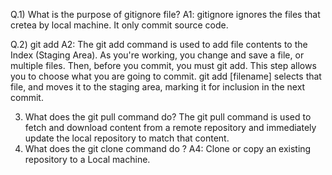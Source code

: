 Q.1) What is the purpose of gitignore file?
A1: gitignore ignores the files that cretea by local machine. It only commit source code.

Q.2) git add
A2: The git add command is used to add file contents to the Index (Staging Area).
As you're working, you change and save a file, or multiple files. Then, before you commit, you must git add. This step allows you to choose what you are going to commit. git add [filename] selects that file, and moves it to the staging area, marking it for inclusion in the next commit.

3) What does the git pull command do?
The git pull command is used to fetch and download content from a remote repository and immediately update the local repository to match that content.
4) What does the git clone command do ?
A4: Clone or copy an existing repository to a Local machine. 
